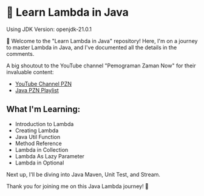 # 🚀 Learn Lambda in Java

Using JDK Version: openjdk-21.0.1

👋 Welcome to the "Learn Lambda in Java" repository! Here, I'm on a journey to master Lambda in Java, and I've documented all the details in the comments.

A big shoutout to the YouTube channel "Pemograman Zaman Now" for their invaluable content:
- [YouTube Channel PZN](https://youtu.be/AtF2EHZ1fXo?feature=shared)
- [Java PZN Playlist](https://www.youtube.com/playlist?list=PL-CtdCApEFH-p_Q2GyK4K3ORoAT0Yt7CX)

## What I'm Learning:

- Introduction to Lambda
- Creating Lambda
- Java Util Function
- Method Reference
- Lambda in Collection
- Lambda As Lazy Parameter
- Lambda in Optional

Next up, I'll be diving into Java Maven, Unit Test, and Stream.

Thank you for joining me on this Java Lambda journey! 🌟
